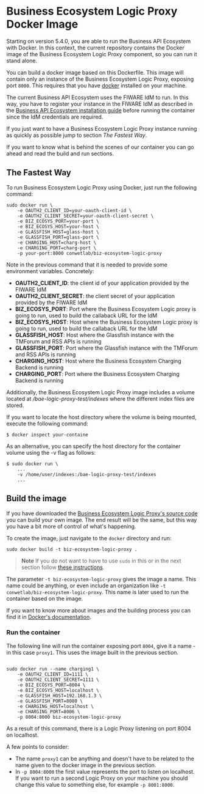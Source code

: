 # Business Ecosystem Logic Proxy Docker Image

Starting on version 5.4.0, you are able to run the Business API Ecosystem with Docker. In this context, the current repository contains the Docker image of the Business Ecosystem Logic Proxy component, so you can run it stand alone.

You can build a docker image based on this Dockerfile. This image will contain only an instance of the Business Ecosystem Logic Proxy, exposing port `8000`. This requires that you have [docker](https://docs.docker.com/installation/) installed on your machine.

The current Business API Ecosystem uses the FIWARE IdM to run. In this way, you have to register your instance in the FIWARE IdM as described in the [Business API Ecosystem installation guide](http://bae-test.readthedocs.io/en/latest/installation-administration-guide.html#configuring-the-logic-proxy) before running the container since the IdM credentials are required.

If you just want to have a Business Ecosystem Logic Proxy instance running as quickly as possible jump to section *The Fastest Way*.

If you want to know what is behind the scenes of our container you can go ahead and read the build and run sections.

## The Fastest Way

To run Business Ecosystem Logic Proxy using Docker, just run the following command:

```
sudo docker run \
    -e OAUTH2_CLIENT_ID=your-oauth-client-id \
    -e OAUTH2_CLIENT_SECRET=your-oauth-client-secret \
    -e BIZ_ECOSYS_PORT=your-port \
    -e BIZ_ECOSYS_HOST=your-host \
    -e GLASSFISH_HOST=glass-host \
    -e GLASSFISH_PORT=glass-port \
    -e CHARGING_HOST=charg-host \
    -e CHARGING_PORT=charg-port \
    -p your-port:8000 conwetlab/biz-ecosystem-logic-proxy
```

Note in the previous command that it is needed to provide some environment variables. Concretely:

* **OAUTH2_CLIENT_ID**: the client id of your application provided  by the FIWARE IdM
* **OAUTH2_CLIENT_SECRET**: the client secret of your application provided  by the FIWARE IdM
* **BIZ_ECOSYS_PORT**: Port where the Business Ecosystem Logic proxy is going to run, used to build the callaback URL for the IdM
* **BIZ_ECOSYS_HOST**: Host where the Business Ecosystem Logic proxy is going to run,  used to build the callaback URL for the IdM
* **GLASSFISH_HOST**: Host where the Glassfish instance with the TMForum and RSS APIs is running
* **GLASSFISH_PORT**: Port where the Glassfish instance with the TMForum and RSS APIs is running
* **CHARGING_HOST**: Host where the Business Ecosystem Charging Backend is running
* **CHARGING_PORT**: Port where the Business Ecosystem Charging Backend is running

Additionally, the Business Ecosystem Logic Proxy image includes a volume located at */bae-logic-proxy-test/indexes* where the different index files are stored.

If you want to locate the host directory where the volume is being mounted, execute the following command:
```
$ docker inspect your-containe
```

As an alternative, you can specify the host directory for the container volume using the -v flag as follows:
```
$ sudo docker run \
    ...
    -v /home/user/indexes:/bae-logic-proxy-test/indexes
    ...
```

## Build the image

If you have downloaded the [Business Ecosystem Logic Proxy's source code](https://github.com/FIWARE-TMForum/bae-logic-proxy-test) you can build your own image. The end result will be the same, but this way you have a bit more of control of what's happening.

To create the image, just navigate to the `docker` directory and run:

    sudo docker build -t biz-ecosystem-logic-proxy .

> **Note**
> If you do not want to have to use `sudo` in this or in the next section follow [these instructions](http://askubuntu.com/questions/477551/how-can-i-use-docker-without-sudo).


The parameter `-t biz-ecosystem-logic-proxy` gives the image a name. This name could be anything, or even include an organization like `-t conwetlab/biz-ecosystem-logic-proxy`. This name is later used to run the container based on the image.

If you want to know more about images and the building process you can find it in [Docker's documentation](https://docs.docker.com/userguide/dockerimages/).

### Run the container

The following line will run the container exposing port `8004`, give it a name -in this case `proxy1`. This uses the image built in the previous section.

```

sudo docker run --name charging1 \
    -e OAUTH2_CLIENT_ID=1111 \
    -e OAUTH2_CLIENT_SECRET=1111 \
    -e BIZ_ECOSYS_PORT=8004 \
    -e BIZ_ECOSYS_HOST=localhost \
    -e GLASSFISH_HOST=192.168.1.3 \
    -e GLASSFISH_PORT=8080 \
    -e CHARGING_HOST=localhost \
    -e CHARGING_PORT=8006 \
    -p 8004:8000 biz-ecosystem-logic-proxy

```

As a result of this command, there is a Logic Proxy listening on port 8004 on localhost.

A few points to consider:

* The name `proxy1` can be anything and doesn't have to be related to the name given to the docker image in the previous section.
* In `-p 8004:8000` the first value represents the port to listen on localhost. If you want to run a second Logic Proxy on your machine you should change this value to something else, for example `-p 8001:8000`.
